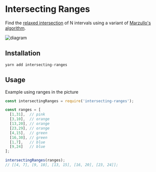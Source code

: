 # Intersecting Ranges
Find the [relaxed intersection](https://en.wikipedia.org/wiki/Relaxed_intersection) of N intervals using a variant of [Marzullo's algorithm](https://en.wikipedia.org/wiki/Marzullo%27s_algorithm).

![diagram](https://i.imgur.com/IqhI22a.png)

## Installation

```
yarn add intersecting-ranges
```

## Usage
Example using ranges in the picture

```js
const intersectingRanges = require('intersecting-ranges');

const ranges = [
  [1,31],  // pink
  [3,10],  // orange
  [13,20], // orange
  [23,29], // orange
  [4,15],  // green
  [16,30], // green
  [1,7],   // blue
  [9,24]   // blue
];

intersectingRanges(ranges);
// [[4, 7], [9, 10], [13, 15], [16, 20], [23, 24]];
```

